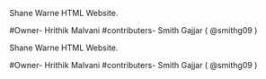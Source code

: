 Shane Warne HTML Website. 

#Owner- 
  Hrithik Malvani
#contributers-
  Smith Gajjar ( @smithg09 ) 
  
Shane Warne HTML Website. 

#Owner- 
  Hrithik Malvani
#contributers-
  Smith Gajjar ( @smithg09 ) 
  
